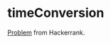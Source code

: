 # timeConversion
[Problem](https://www.hackerrank.com/challenges/time-conversion/problem) from Hackerrank.
